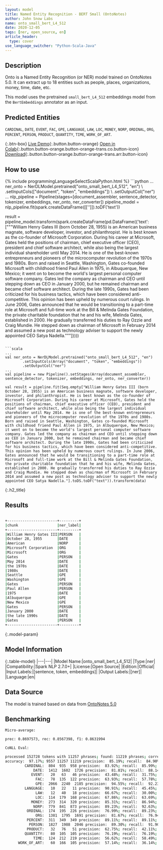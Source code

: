 ```yaml
---
layout: model
title: Named Entity Recognition - BERT Small (OntoNotes)
author: John Snow Labs
name: onto_small_bert_L4_512
date: 2020-12-05
tags: [ner, open_source, en]
article_header:
  type: cover
use_language_switcher: "Python-Scala-Java"
---
```


## Description

Onto is a Named Entity Recognition (or NER) model trained on OntoNotes 5.0. It can extract up to 18 entities such as people, places, organizations, money, time, date, etc.

This model uses the pretrained `small_bert_L4_512` embeddings model from the `BertEmbeddings` annotator as an input.

## Predicted Entities

`CARDINAL`, `DATE`, `EVENT`, `FAC`, `GPE`, `LANGUAGE`, `LAW`, `LOC`, `MONEY`, `NORP`, `ORDINAL`, `ORG`, `PERCENT`, `PERSON`, `PRODUCT`, `QUANTITY`, `TIME`, `WORK_OF_ART`.

{:.btn-box}
[Live Demo](https://demo.johnsnowlabs.com/public/NER_EN_18){:.button.button-orange}
[Open in Colab](https://colab.research.google.com/github/JohnSnowLabs/spark-nlp-workshop/blob/master/tutorials/streamlit_notebooks/NER_EN.ipynb){:.button.button-orange.button-orange-trans.co.button-icon}
[Download](https://s3.amazonaws.com/auxdata.johnsnowlabs.com/public/models/onto_small_bert_L4_512_en_2.7.0_2.4_1607199400149.zip){:.button.button-orange.button-orange-trans.arr.button-icon}

## How to use

<div class="tabs-box" markdown="1">
{% include programmingLanguageSelectScalaPython.html %}
```python
...
ner_onto = NerDLModel.pretrained("onto_small_bert_L4_512", "en") \
        .setInputCols(["document", "token", "embeddings"]) \
        .setOutputCol("ner")
...        
nlp_pipeline = Pipeline(stages=[document_assembler, sentence_detector, tokenizer, embeddings, ner_onto, ner_converter])
pipeline_model = nlp_pipeline.fit(spark.createDataFrame([['']]).toDF('text'))

result = pipeline_model.transform(spark.createDataFrame(pd.DataFrame({'text': ["""William Henry Gates III (born October 28, 1955) is an American business magnate, software developer, investor, and philanthropist. He is best known as the co-founder of Microsoft Corporation. During his career at Microsoft, Gates held the positions of chairman, chief executive officer (CEO), president and chief software architect, while also being the largest individual shareholder until May 2014. He is one of the best-known entrepreneurs and pioneers of the microcomputer revolution of the 1970s and 1980s. Born and raised in Seattle, Washington, Gates co-founded Microsoft with childhood friend Paul Allen in 1975, in Albuquerque, New Mexico; it went on to become the world's largest personal computer software company. Gates led the company as chairman and CEO until stepping down as CEO in January 2000, but he remained chairman and became chief software architect. During the late 1990s, Gates had been criticized for his business tactics, which have been considered anti-competitive. This opinion has been upheld by numerous court rulings. In June 2006, Gates announced that he would be transitioning to a part-time role at Microsoft and full-time work at the Bill & Melinda Gates Foundation, the private charitable foundation that he and his wife, Melinda Gates, established in 2000. He gradually transferred his duties to Ray Ozzie and Craig Mundie. He stepped down as chairman of Microsoft in February 2014 and assumed a new post as technology adviser to support the newly appointed CEO Satya Nadella."""]})))
```

```scala
...
val ner_onto = NerDLModel.pretrained("onto_small_bert_L4_512", "en")
        .setInputCols(Array("document", "token", "embeddings"))
        .setOutputCol("ner")
...
val pipeline = new Pipeline().setStages(Array(document_assembler, sentence_detector, tokenizer, embeddings, ner_onto, ner_converter))

val result = pipeline.fit(Seq.empty["William Henry Gates III (born October 28, 1955) is an American business magnate, software developer, investor, and philanthropist. He is best known as the co-founder of Microsoft Corporation. During his career at Microsoft, Gates held the positions of chairman, chief executive officer (CEO), president and chief software architect, while also being the largest individual shareholder until May 2014. He is one of the best-known entrepreneurs and pioneers of the microcomputer revolution of the 1970s and 1980s. Born and raised in Seattle, Washington, Gates co-founded Microsoft with childhood friend Paul Allen in 1975, in Albuquerque, New Mexico; it went on to become the world's largest personal computer software company. Gates led the company as chairman and CEO until stepping down as CEO in January 2000, but he remained chairman and became chief software architect. During the late 1990s, Gates had been criticized for his business tactics, which have been considered anti-competitive. This opinion has been upheld by numerous court rulings. In June 2006, Gates announced that he would be transitioning to a part-time role at Microsoft and full-time work at the Bill & Melinda Gates Foundation, the private charitable foundation that he and his wife, Melinda Gates, established in 2000. He gradually transferred his duties to Ray Ozzie and Craig Mundie. He stepped down as chairman of Microsoft in February 2014 and assumed a new post as technology adviser to support the newly appointed CEO Satya Nadella."].toDS.toDF("text")).transform(data)
```

</div>

{:.h2_title}
## Results

```bash

+-----------------------+---------+
|chunk                  |ner_label|
+-----------------------+---------+
|William Henry Gates III|PERSON   |
|October 28, 1955       |DATE     |
|American               |NORP     |
|Microsoft Corporation  |ORG      |
|Microsoft              |ORG      |
|Gates                  |PERSON   |
|May 2014               |DATE     |
|the 1970s              |DATE     |
|1980s                  |DATE     |
|Seattle                |GPE      |
|Washington             |GPE      |
|Gates                  |PERSON   |
|Paul Allen             |PERSON   |
|1975                   |DATE     |
|Albuquerque            |GPE      |
|New Mexico             |GPE      |
|Gates                  |PERSON   |
|January 2000           |DATE     |
|the late 1990s         |DATE     |
|Gates                  |PERSON   |
+-----------------------+---------+

```

{:.model-param}
## Model Information

{:.table-model}
|---|---|
|Model Name:|onto_small_bert_L4_512|
|Type:|ner|
|Compatibility:|Spark NLP 2.7.0+|
|License:|Open Source|
|Edition:|Official|
|Input Labels:|[sentence, token, embeddings]|
|Output Labels:|[ner]|
|Language:|en|

## Data Source

The model is trained based on data from [OntoNotes 5.0](https://catalog.ldc.upenn.edu/LDC2013T19)

## Benchmarking

```bash
Micro-average:

prec: 0.8697573, rec: 0.8567398, f1: 0.8631994

CoNLL Eval:

processed 152728 tokens with 11257 phrases; found: 11219 phrases; correct: 9557.
accuracy:  97.17%; 9557 11257 11219 precision:  85.19%; recall:  84.90%; FB1:  85.04
         CARDINAL:  804  935  958 precision:  83.92%; recall:  85.99%; FB1:  84.94  958
             DATE:  1412  1602  1726 precision:  81.81%; recall:  88.14%; FB1:  84.86  1726
            EVENT:   20   63   46 precision:  43.48%; recall:  31.75%; FB1:  36.70  46
              FAC:   78  135  122 precision:  63.93%; recall:  57.78%; FB1:  60.70  122
              GPE:  2066  2240  2185 precision:  94.55%; recall:  92.23%; FB1:  93.38  2185
         LANGUAGE:   10   22   11 precision:  90.91%; recall:  45.45%; FB1:  60.61  11
              LAW:   12   40   18 precision:  66.67%; recall:  30.00%; FB1:  41.38  18
              LOC:  114  179  168 precision:  67.86%; recall:  63.69%; FB1:  65.71  168
            MONEY:  273  314  320 precision:  85.31%; recall:  86.94%; FB1:  86.12  320
             NORP:  779  841  873 precision:  89.23%; recall:  92.63%; FB1:  90.90  873
          ORDINAL:  174  195  226 precision:  76.99%; recall:  89.23%; FB1:  82.66  226
              ORG:  1381  1795  1691 precision:  81.67%; recall:  76.94%; FB1:  79.23  1691
          PERCENT:  311  349  349 precision:  89.11%; recall:  89.11%; FB1:  89.11  349
           PERSON:  1827  1988  2046 precision:  89.30%; recall:  91.90%; FB1:  90.58  2046
          PRODUCT:   32   76   51 precision:  62.75%; recall:  42.11%; FB1:  50.39  51
         QUANTITY:   80  105  105 precision:  76.19%; recall:  76.19%; FB1:  76.19  105
             TIME:  124  212  219 precision:  56.62%; recall:  58.49%; FB1:  57.54  219
      WORK_OF_ART:   60  166  105 precision:  57.14%; recall:  36.14%; FB1:  44.28  105
```